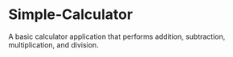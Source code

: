 # Simple-Calculator
A basic calculator application that performs addition, subtraction, multiplication, and division.
